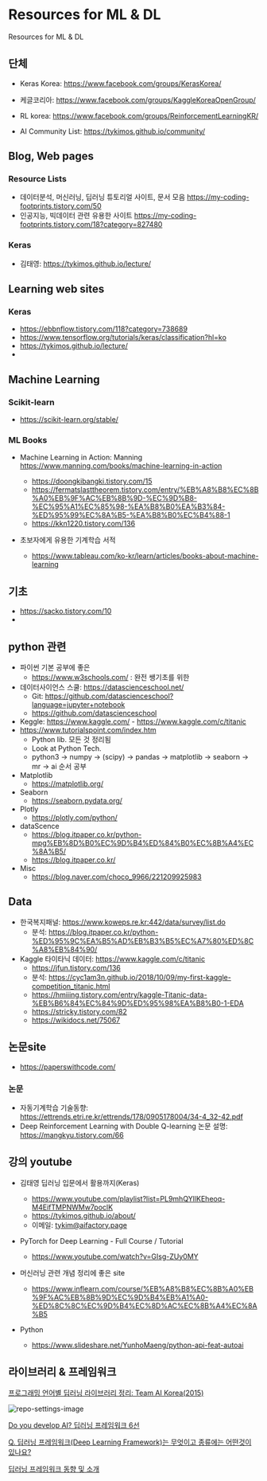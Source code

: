# Resources for ML & DL

Resources for ML & DL

## 단체

* Keras Korea: https://www.facebook.com/groups/KerasKorea/
* 케글코리아: https://www.facebook.com/groups/KaggleKoreaOpenGroup/
* RL korea: https://www.facebook.com/groups/ReinforcementLearningKR/

* AI Community List:   https://tykimos.github.io/community/

## Blog, Web pages

### Resource Lists
* 데이터분석, 머신러닝, 딥러닝 튜토리얼 사이트, 문서 모음 https://my-coding-footprints.tistory.com/50
* 인공지능, 빅데이터 관련 유용한 사이트 https://my-coding-footprints.tistory.com/18?category=827480

### Keras

* 김태영: https://tykimos.github.io/lecture/

## Learning web sites

### Keras

* https://ebbnflow.tistory.com/118?category=738689
* https://www.tensorflow.org/tutorials/keras/classification?hl=ko
* https://tykimos.github.io/lecture/
* 

## Machine Learning

### Scikit-learn

* https://scikit-learn.org/stable/

### ML Books

* Machine Learning in Action: Manning  https://www.manning.com/books/machine-learning-in-action
  - https://doongkibangki.tistory.com/15
  - https://fermatslasttheorem.tistory.com/entry/%EB%A8%B8%EC%8B%A0%EB%9F%AC%EB%8B%9D-%EC%9D%B8-%EC%95%A1%EC%85%98-%EA%B8%B0%EA%B3%84-%ED%95%99%EC%8A%B5-%EA%B8%B0%EC%B4%88-1
  - https://kkn1220.tistory.com/136
  
  
* 초보자에게 유용한 기계학습 서적
  - https://www.tableau.com/ko-kr/learn/articles/books-about-machine-learning


## 기초

* https://sacko.tistory.com/10
*

## python 관련

* 파이썬 기본 공부에 좋은
  - https://www.w3schools.com/  : 완전 쌩기초를 위한
* 데이터사이언스 스쿨: https://datascienceschool.net/
  - Git: https://github.com/datascienceschool?language=jupyter+notebook
  - https://github.com/datascienceschool
* Keggle: https://www.kaggle.com/ - https://www.kaggle.com/c/titanic
* https://www.tutorialspoint.com/index.htm
  - Python lib. 모든 것 정리됨
  - Look at Python Tech.
  - python3 -> numpy -> (scipy) -> pandas -> matplotlib -> seaborn -> mr -> ai 순서 공부
* Matplotlib
  - https://matplotlib.org/
* Seaborn
  - https://seaborn.pydata.org/
* Plotly
  - https://plotly.com/python/
* dataScence
  - https://blog.itpaper.co.kr/python-mpg%EB%8D%B0%EC%9D%B4%ED%84%B0%EC%8B%A4%EC%8A%B5/
  - https://blog.itpaper.co.kr/
* Misc 
  - https://blog.naver.com/choco_9966/221209925983
  
## Data

* 한국복지패널: https://www.koweps.re.kr:442/data/survey/list.do
  - 분석: https://blog.itpaper.co.kr/python-%ED%95%9C%EA%B5%AD%EB%B3%B5%EC%A7%80%ED%8C%A8%EB%84%90/
* Kaggle 타이타닉 데이터: https://www.kaggle.com/c/titanic
  - https://jfun.tistory.com/136
  - 분석: https://cyc1am3n.github.io/2018/10/09/my-first-kaggle-competition_titanic.html
  - https://hmiiing.tistory.com/entry/kaggle-Titanic-data-%EB%B6%84%EC%84%9D%ED%95%98%EA%B8%B0-1-EDA
  - https://stricky.tistory.com/82
  - https://wikidocs.net/75067
  
  


## 논문site

* https://paperswithcode.com/

### 논문

* 자동기계학습 기술동향: https://ettrends.etri.re.kr/ettrends/178/0905178004/34-4_32-42.pdf
* Deep Reinforcement Learning with Double Q-learning 논문 설명: https://mangkyu.tistory.com/66


## 강의 youtube

* 김태영 딥러닝 입문에서 활용까지(Keras)
  - https://www.youtube.com/playlist?list=PL9mhQYIlKEheoq-M4EifTMPNWMw7poclK
  - https://tykimos.github.io/about/
  - 이메일: tykim@aifactory.page
  
* PyTorch for Deep Learning - Full Course / Tutorial
  - https://www.youtube.com/watch?v=GIsg-ZUy0MY
  
* 머신러닝 관련 개념 정리에 좋은 site
  - https://www.inflearn.com/course/%EB%A8%B8%EC%8B%A0%EB%9F%AC%EB%8B%9D%EC%9D%B4%EB%A1%A0-%ED%8C%8C%EC%9D%B4%EC%8D%AC%EC%8B%A4%EC%8A%B5
  
* Python
  - https://www.slideshare.net/YunhoMaeng/python-api-feat-autoai
  


## 라이브러리 & 프레임워크

[프로그래밍 언어별 딥러닝 라이브러리 정리: Team AI Korea(2015)](https://aikorea.org/blog/dl-libraries/)

![repo-settings-image](https://raw.githubusercontent.com/aikorea/aikorea.github.io/9d063d4221aaf88a7d64c71340f3962bdd6f31ef/images/DL_lib_vote.PNG)

[Do you develop AI? 딥러닝 프레임워크 6선](http://www.epnc.co.kr/news/articleView.html?idxno=91752)

[Q. 딥러닝 프레임워크(Deep Learning Framework)는 무엇이고 종류에는 어떤것이 있나요?](https://www.jobindexworld.com/contents/view/4379)

[딥러닝 프레임워크 동향 및 소개](https://www.google.com/search?q=%EB%94%A5%EB%9F%AC%EB%8B%9D+%EB%9D%BC%EC%9D%B4%EB%B8%8C%EB%9F%AC%EB%A6%AC&sxsrf=ALeKk02udMM8nDJC0Y7--pxIZtbqL8KHRQ:1597568579850&source=lnt&tbs=qdr:y&sa=X&ved=2ahUKEwi_9NLdrp_rAhXNBKYKHY4eBgoQpwV6BAgMECA&biw=1002&bih=931)




